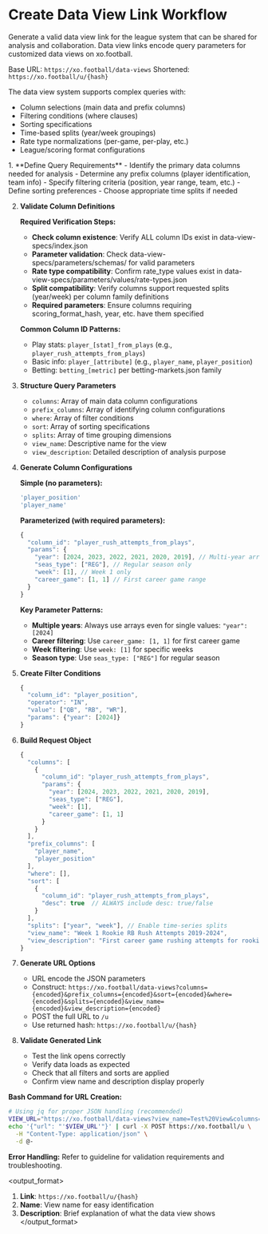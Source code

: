 # Create Data View Link Workflow

<task>
Generate a valid data view link for the league system that can be shared for analysis and collaboration.
</task>

<context>
Data view links encode query parameters for customized data views on xo.football.

Base URL: `https://xo.football/data-views`
Shortened: `https://xo.football/u/{hash}`

The data view system supports complex queries with:

- Column selections (main data and prefix columns)
- Filtering conditions (where clauses)
- Sorting specifications
- Time-based splits (year/week groupings)
- Rate type normalizations (per-game, per-play, etc.)
- League/scoring format configurations
  </context>

<instructions>
1. **Define Query Requirements**
   - Identify the primary data columns needed for analysis
   - Determine any prefix columns (player identification, team info)
   - Specify filtering criteria (position, year range, team, etc.)
   - Define sorting preferences
   - Choose appropriate time splits if needed

2. **Validate Column Definitions**

   **Required Verification Steps:**
   - **Check column existence**: Verify ALL column IDs exist in data-view-specs/index.json
   - **Parameter validation**: Check data-view-specs/parameters/schemas/ for valid parameters  
   - **Rate type compatibility**: Confirm rate_type values exist in data-view-specs/parameters/values/rate-types.json
   - **Split compatibility**: Verify columns support requested splits (year/week) per column family definitions
   - **Required parameters**: Ensure columns requiring scoring_format_hash, year, etc. have them specified

   **Common Column ID Patterns:**
   - Play stats: `player_[stat]_from_plays` (e.g., `player_rush_attempts_from_plays`)
   - Basic info: `player_[attribute]` (e.g., `player_name`, `player_position`) 
   - Betting: `betting_[metric]` per betting-markets.json family

3. **Structure Query Parameters**

   - `columns`: Array of main data column configurations
   - `prefix_columns`: Array of identifying column configurations
   - `where`: Array of filter conditions
   - `sort`: Array of sorting specifications
   - `splits`: Array of time grouping dimensions
   - `view_name`: Descriptive name for the view
   - `view_description`: Detailed description of analysis purpose

4. **Generate Column Configurations**
   
   **Simple (no parameters):**
   ```javascript
   'player_position'
   'player_name'  
   ```
   
   **Parameterized (with required parameters):**
   ```javascript
   {
     "column_id": "player_rush_attempts_from_plays",
     "params": {
       "year": [2024, 2023, 2022, 2021, 2020, 2019], // Multi-year array
       "seas_type": ["REG"], // Regular season only
       "week": [1], // Week 1 only
       "career_game": [1, 1] // First career game range
     }
   }
   ```
   
   **Key Parameter Patterns:**
   - **Multiple years**: Always use arrays even for single values: `"year": [2024]`
   - **Career filtering**: Use `career_game: [1, 1]` for first career game
   - **Week filtering**: Use `week: [1]` for specific weeks  
   - **Season type**: Use `seas_type: ["REG"]` for regular season

5. **Create Filter Conditions**

   ```javascript
   {
     "column_id": "player_position",
     "operator": "IN",
     "value": ["QB", "RB", "WR"],
     "params": {"year": [2024]}
   }
   ```

6. **Build Request Object**

   ```javascript
   {
     "columns": [
       {
         "column_id": "player_rush_attempts_from_plays", 
         "params": {
           "year": [2024, 2023, 2022, 2021, 2020, 2019],
           "seas_type": ["REG"],
           "week": [1],
           "career_game": [1, 1]
         }
       }
     ],
     "prefix_columns": [
       "player_name",
       "player_position" 
     ],
     "where": [],
     "sort": [
       {
         "column_id": "player_rush_attempts_from_plays",
         "desc": true  // ALWAYS include desc: true/false
       }
     ],
     "splits": ["year", "week"], // Enable time-series splits
     "view_name": "Week 1 Rookie RB Rush Attempts 2019-2024",
     "view_description": "First career game rushing attempts for rookie RBs"
   }
   ```

7. **Generate URL Options**

   - URL encode the JSON parameters
   - Construct: `https://xo.football/data-views?columns={encoded}&prefix_columns={encoded}&sort={encoded}&where={encoded}&splits={encoded}&view_name={encoded}&view_description={encoded}`
   - POST the full URL to `/u`
   - Use returned hash: `https://xo.football/u/{hash}`

8. **Validate Generated Link**

   - Test the link opens correctly
   - Verify data loads as expected
   - Check that all filters and sorts are applied
   - Confirm view name and description display properly

**Bash Command for URL Creation:**

```bash
# Using jq for proper JSON handling (recommended)
VIEW_URL="https://xo.football/data-views?view_name=Test%20View&columns=%5B%7B%22column_id%22%3A%22player_name%22%7D%5D"
echo '{"url": "'$VIEW_URL'"}' | curl -X POST https://xo.football/u \
  -H "Content-Type: application/json" \
  -d @-
```

**Error Handling:** Refer to guideline for validation requirements and troubleshooting.
</instructions>

<output_format>

1. **Link**: `https://xo.football/u/{hash}`
2. **Name**: View name for easy identification
3. **Description**: Brief explanation of what the data view shows
   </output_format>
